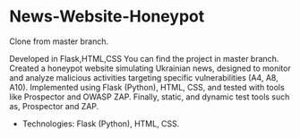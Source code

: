 # News-Website-Honeypot

Clone from master branch.

Developed in Flask,HTML,CSS
You can find the project in master branch.
Created a honeypot website simulating Ukrainian news, designed to monitor and analyze
malicious activities targeting specific vulnerabilities (A4, A8, A10). Implemented using Flask
(Python), HTML, CSS, and tested with tools like Prospector and OWASP ZAP. Finally, static,
and dynamic test tools such as, Prospector and ZAP.
- Technologies: Flask (Python), HTML, CSS.
